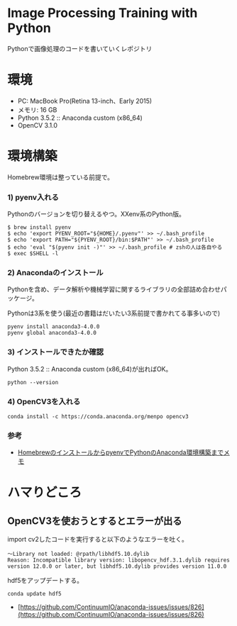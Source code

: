 # Image Processing Training with Python

Pythonで画像処理のコードを書いていくレポジトリ

# 環境

- PC: MacBook Pro(Retina 13-inch、Early 2015)
- メモリ: 16 GB
- Python 3.5.2 :: Anaconda custom (x86_64)
- OpenCV 3.1.0

# 環境構築

Homebrew環境は整っている前提で。

### 1) pyenv入れる

Pythonのバージョンを切り替えるやつ。XXenv系のPython版。

```
$ brew install pyenv
$ echo 'export PYENV_ROOT="${HOME}/.pyenv"' >> ~/.bash_profile
$ echo 'export PATH="${PYENV_ROOT}/bin:$PATH"' >> ~/.bash_profile
$ echo 'eval "$(pyenv init -)"' >> ~/.bash_profile # zshの人は各自やる
$ exec $SHELL -l
```

### 2) Anacondaのインストール

Pythonを含め、データ解析や機械学習に関するライブラリの全部詰め合わせパッケージ。

Pythonは3系を使う(最近の書籍はだいたい3系前提で書かれてる事多いので)

```
pyenv install anaconda3-4.0.0
pyenv global anaconda3-4.0.0
```

### 3) インストールできたか確認

Python 3.5.2 :: Anaconda custom (x86_64)が出ればOK。

```
python --version
```

### 4) OpenCV3を入れる

```
conda install -c https://conda.anaconda.org/menpo opencv3
```

### 参考
- [HomebrewのインストールからpyenvでPythonのAnaconda環境構築までメモ](http://qiita.com/oct_itmt/items/2d066801a7464a676994)



# ハマりどころ

## OpenCV3を使おうとするとエラーが出る

import cv2したコードを実行すると以下のようなエラーを吐く。

```
〜Library not loaded: @rpath/libhdf5.10.dylib
Reason: Incompatible library version: libopencv_hdf.3.1.dylib requires version 12.0.0 or later, but libhdf5.10.dylib provides version 11.0.0
```

hdf5をアップデートする。

```
conda update hdf5
```

- [https://github.com/ContinuumIO/anaconda-issues/issues/826](https://github.com/ContinuumIO/anaconda-issues/issues/826)
